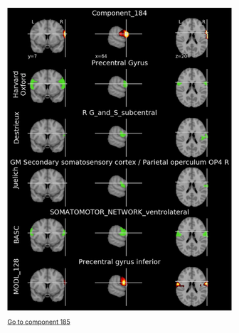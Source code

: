 


![184](preliminary/184.jpg "Component 184")

[Go to component 185](https://parietal-inria.github.io/MODL_atlas/512/185 "Component 185")